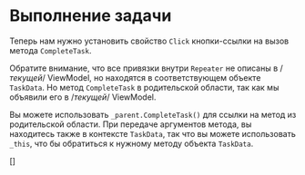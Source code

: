 ﻿Выполнение задачи
=================
Теперь нам нужно установить свойство `Click` кнопки-ссылки на вызов метода `CompleteTask`.

Обратите внимание, что все привязки внутри `Repeater` не описаны в /*текущей*/ ViewModel, но находятся в соответствующем объекте `TaskData`.
Но метод `CompleteTask` в родительской области, так как мы объявили его в /*текущей*/ ViewModel.

Вы можете использовать `_parent.CompleteTask()` для ссылки на метод из родительской области.
При передаче аргументов метода, вы находитесь также в контексте `TaskData`, так что вы можете использовать` _this`, что бы обратиться к 
нужному методу объекта `TaskData`.

[<DothtmlExercise Initial="samples/ToDoListView_Stage8.dothtml"
                  Final="samples/ToDoListView_Stage9.dothtml"
                  DisplayName="ToDoListView.dothtml"
                  ValidatorId="Lesson2Step12Validator" />]